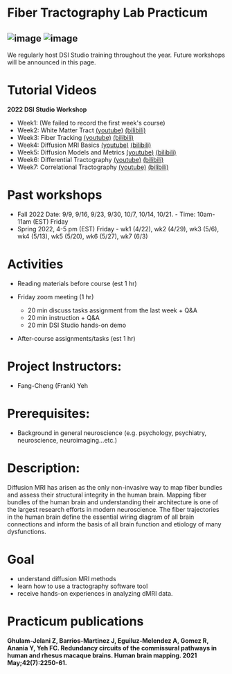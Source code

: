 # Fiber Tractography Lab Practicum

![image](https://user-images.githubusercontent.com/275569/149856247-7315a680-fda4-417e-9028-6f6552a56ed6.png)
![image](https://user-images.githubusercontent.com/275569/149856299-a2277a1a-8d6b-41ad-a6e8-f81f4dba0344.png)
---

We regularly host DSI Studio training throughout the year. Future workshops will be announced in this page.

# Tutorial Videos

**2022 DSI Studio Workshop**

- Week1: (We failed to record the first week's course)
- Week2: White Matter Tract [(youtube)](https://www.youtube.com/watch?v=V2pxI2tooPs) [(bilibili)](https://www.bilibili.com/video/BV1i64y1J75L/)
- Week3: Fiber Tracking [(youtube)](https://www.youtube.com/watch?v=oJK8jwTHVhc) [(bilibili)](https://www.bilibili.com/video/BV17a4y1z7jM/)
- Week4: Diffusion MRI Basics [(youtube)](https://www.youtube.com/watch?v=9bnZeJ-M5Is) [(bilibili)](https://www.bilibili.com/video/BV1pC4y1B7Tz/)
- Week5: Diffusion Models and Metrics [(youtube)](https://www.youtube.com/watch?v=wbrMJHD5mKs) [(bilibili)](https://www.bilibili.com/video/BV1wN4y1x7HS/)
- Week6: Differential Tractography [(youtube)](https://www.youtube.com/watch?v=I9VHepdZhiA) [(bilibili)](https://www.bilibili.com/video/BV1PQ4y1J71t/)
- Week7: Correlational Tractography [(youtube)](https://www.youtube.com/watch?v=ol5R7cCJp1I) [(bilibili)](https://www.bilibili.com/video/BV15e411q7LH/)

# Past workshops

- Fall 2022 Date: 9/9, 9/16, 9/23, 9/30, 10/7, 10/14, 10/21. - Time: 10am-11am (EST) Friday
- Spring 2022, 4-5 pm (EST) Friday - wk1 (4/22), wk2 (4/29), wk3 (5/6), wk4 (5/13), wk5 (5/20), wk6 (5/27), wk7 (6/3)

# Activities

- Reading materials before course (est 1 hr)
- Friday zoom meeting (1 hr)
  
  - 20 min discuss tasks assignment from the last week + Q&A
  - 20 min instruction + Q&A
  - 20 min DSI Studio hands-on demo
  
- After-course assignments/tasks (est 1 hr)

# Project Instructors:

- Fang-Cheng (Frank) Yeh

# Prerequisites:

- Background in general neuroscience (e.g. psychology, psychiatry, neuroscience, neuroimaging…etc.)

# Description:

Diffusion MRI has arisen as the only non-invasive way to map fiber bundles and assess their structural integrity in the human brain. Mapping fiber bundles of the human brain and understanding their architecture is one of the largest research efforts in modern neuroscience. The fiber trajectories in the human brain define the essential wiring diagram of all brain connections and inform the basis of all brain function and etiology of many dysfunctions.

# Goal

- understand diffusion MRI methods
- learn how to use a tractography software tool
- receive hands-on experiences in analyzing dMRI data.


# Practicum publications

**Ghulam‐Jelani Z, Barrios‐Martinez J, Eguiluz‐Melendez A, Gomez R, Anania Y, Yeh FC. Redundancy circuits of the commissural pathways in human and rhesus macaque brains. Human brain mapping. 2021 May;42(7):2250-61.**

